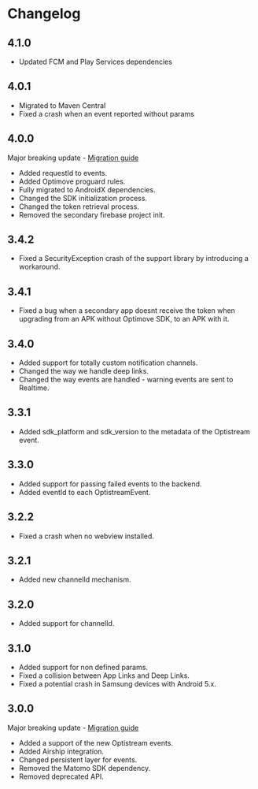# Changelog

## 4.1.0

- Updated FCM and Play Services dependencies

## 4.0.1

- Migrated to Maven Central
- Fixed a crash when an event reported without params

## 4.0.0

Major breaking update - [Migration guide](https://github.com/optimove-tech/Optimove-SDK-Android/wiki/Migration-guide-from-3.x-to-4.x)
- Added requestId to events.
- Added Optimove proguard rules.
- Fully migrated to AndroidX dependencies.
- Changed the SDK initialization process.
- Changed the token retrieval process.
- Removed the secondary firebase project init.

## 3.4.2
- Fixed a SecurityException crash of the support library by introducing a workaround.

## 3.4.1
- Fixed a bug when a secondary app doesnt receive the token when     upgrading from an APK without Optimove SDK, to an APK with it.

## 3.4.0
- Added support for totally custom notification channels.
- Changed the way we handle deep links.
- Changed the way events are handled - warning events are sent to Realtime.


## 3.3.1
- Added sdk_platform and sdk_version to the metadata of the Optistream event.

## 3.3.0
- Added support for passing failed events to the backend.
- Added eventId to each OptistreamEvent.

## 3.2.2
- Fixed a crash when no webview installed.

## 3.2.1
- Added new channelId mechanism.

## 3.2.0
- Added support for channelId.

## 3.1.0
- Added support for non defined params.
- Fixed a collision between App Links and Deep Links.
- Fixed a potential crash in Samsung devices with Android 5.x.

## 3.0.0

Major breaking update - [Migration guide](https://github.com/optimove-tech/Optimove-SDK-Android/wiki/Migration-guide-from-2.x-to-3.x)

- Added a support of the new Optistream events.
- Added Airship integration.
- Changed persistent layer for events.
- Removed the Matomo SDK dependency.
- Removed deprecated API.
